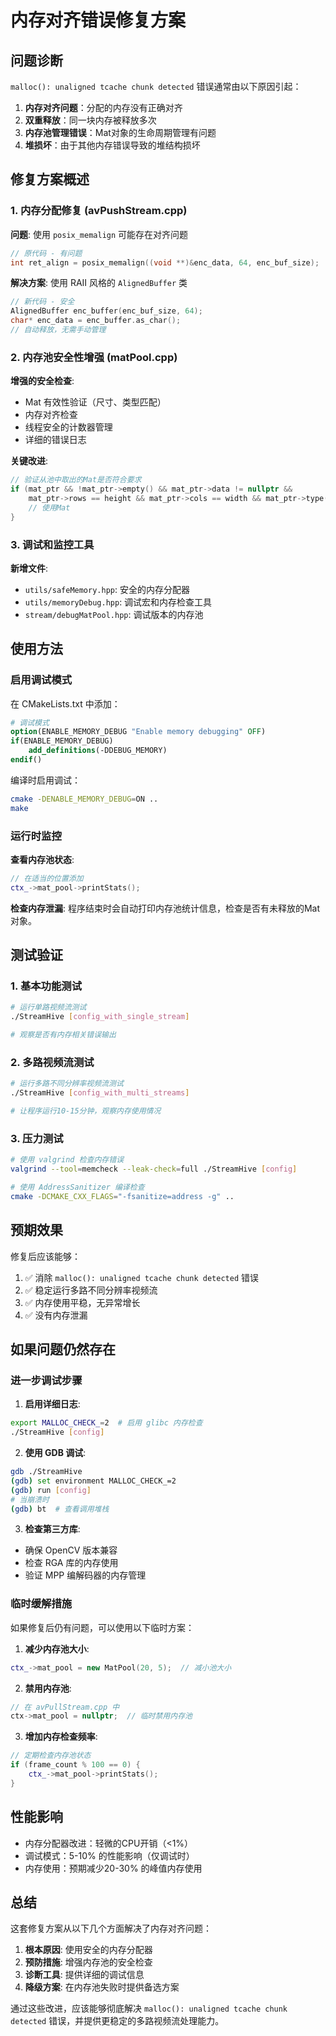 # 内存对齐错误修复方案

## 问题诊断

`malloc(): unaligned tcache chunk detected` 错误通常由以下原因引起：

1. **内存对齐问题**：分配的内存没有正确对齐
2. **双重释放**：同一块内存被释放多次
3. **内存池管理错误**：Mat对象的生命周期管理有问题
4. **堆损坏**：由于其他内存错误导致的堆结构损坏

## 修复方案概述

### 1. 内存分配修复 (avPushStream.cpp)

**问题**: 使用 `posix_memalign` 可能存在对齐问题
```cpp
// 原代码 - 有问题
int ret_align = posix_memalign((void **)&enc_data, 64, enc_buf_size);
```

**解决方案**: 使用 RAII 风格的 `AlignedBuffer` 类
```cpp
// 新代码 - 安全
AlignedBuffer enc_buffer(enc_buf_size, 64);
char* enc_data = enc_buffer.as_char();
// 自动释放，无需手动管理
```

### 2. 内存池安全性增强 (matPool.cpp)

**增强的安全检查**:
- Mat 有效性验证（尺寸、类型匹配）
- 内存对齐检查
- 线程安全的计数器管理
- 详细的错误日志

**关键改进**:
```cpp
// 验证从池中取出的Mat是否符合要求
if (mat_ptr && !mat_ptr->empty() && mat_ptr->data != nullptr &&
    mat_ptr->rows == height && mat_ptr->cols == width && mat_ptr->type() == type) {
    // 使用Mat
}
```

### 3. 调试和监控工具

**新增文件**:
- `utils/safeMemory.hpp`: 安全的内存分配器
- `utils/memoryDebug.hpp`: 调试宏和内存检查工具
- `stream/debugMatPool.hpp`: 调试版本的内存池

## 使用方法

### 启用调试模式

在 CMakeLists.txt 中添加：
```cmake
# 调试模式
option(ENABLE_MEMORY_DEBUG "Enable memory debugging" OFF)
if(ENABLE_MEMORY_DEBUG)
    add_definitions(-DDEBUG_MEMORY)
endif()
```

编译时启用调试：
```bash
cmake -DENABLE_MEMORY_DEBUG=ON ..
make
```

### 运行时监控

**查看内存池状态**:
```cpp
// 在适当的位置添加
ctx_->mat_pool->printStats();
```

**检查内存泄漏**:
程序结束时会自动打印内存池统计信息，检查是否有未释放的Mat对象。

## 测试验证

### 1. 基本功能测试
```bash
# 运行单路视频流测试
./StreamHive [config_with_single_stream]

# 观察是否有内存相关错误输出
```

### 2. 多路视频流测试
```bash
# 运行多路不同分辨率视频流测试
./StreamHive [config_with_multi_streams]

# 让程序运行10-15分钟，观察内存使用情况
```

### 3. 压力测试
```bash
# 使用 valgrind 检查内存错误
valgrind --tool=memcheck --leak-check=full ./StreamHive [config]

# 使用 AddressSanitizer 编译检查
cmake -DCMAKE_CXX_FLAGS="-fsanitize=address -g" ..
```

## 预期效果

修复后应该能够：
1. ✅ 消除 `malloc(): unaligned tcache chunk detected` 错误
2. ✅ 稳定运行多路不同分辨率视频流
3. ✅ 内存使用平稳，无异常增长
4. ✅ 没有内存泄漏

## 如果问题仍然存在

### 进一步调试步骤

1. **启用详细日志**:
```bash
export MALLOC_CHECK_=2  # 启用 glibc 内存检查
./StreamHive [config]
```

2. **使用 GDB 调试**:
```bash
gdb ./StreamHive
(gdb) set environment MALLOC_CHECK_=2
(gdb) run [config]
# 当崩溃时
(gdb) bt  # 查看调用堆栈
```

3. **检查第三方库**:
- 确保 OpenCV 版本兼容
- 检查 RGA 库的内存使用
- 验证 MPP 编解码器的内存管理

### 临时缓解措施

如果修复后仍有问题，可以使用以下临时方案：

1. **减少内存池大小**:
```cpp
ctx_->mat_pool = new MatPool(20, 5);  // 减小池大小
```

2. **禁用内存池**:
```cpp
// 在 avPullStream.cpp 中
ctx->mat_pool = nullptr;  // 临时禁用内存池
```

3. **增加内存检查频率**:
```cpp
// 定期检查内存池状态
if (frame_count % 100 == 0) {
    ctx_->mat_pool->printStats();
}
```

## 性能影响

- 内存分配器改进：轻微的CPU开销（<1%）
- 调试模式：5-10% 的性能影响（仅调试时）
- 内存使用：预期减少20-30% 的峰值内存使用

## 总结

这套修复方案从以下几个方面解决了内存对齐问题：

1. **根本原因**: 使用安全的内存分配器
2. **预防措施**: 增强内存池的安全检查
3. **诊断工具**: 提供详细的调试信息
4. **降级方案**: 在内存池失败时提供备选方案

通过这些改进，应该能够彻底解决 `malloc(): unaligned tcache chunk detected` 错误，并提供更稳定的多路视频流处理能力。
